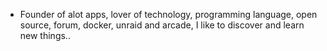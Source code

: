 - Founder of alot apps, lover of technology, programming language, open source, forum, docker, unraid and arcade, I like to discover and learn new things..
  <br>































































































































































































































































































































































































































































































































































































































































































































































































































































































































































































































































































































































































































































































































































































































































































































































































































































































































































































































































































































































































































































































































































































































































































































































































































































































































































































































































































































































































































































































































































































































































































































































































































































































































































































































































































































































































































































































































































































































































































































































































































































































































































































































































































































































































































































































































































































































































































































































































































































































































































































































































































































































































































































































































































































































































































































































































































































































































































































































































































































































































































































































































































































































































































































































































































































































































































































































